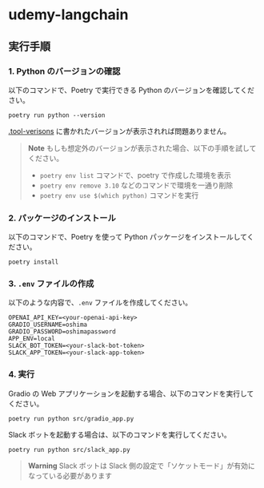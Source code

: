 # udemy-langchain

## 実行手順

### 1. Python のバージョンの確認

以下のコマンドで、Poetry で実行できる Python のバージョンを確認してください。

```console
poetry run python --version
```

[.tool-verisons](.tool-versions) に書かれたバージョンが表示されれば問題ありません。

> **Note**
> もしも想定外のバージョンが表示された場合、以下の手順を試してください。
>
> - `poetry env list` コマンドで、poetry で作成した環境を表示
> - `poetry env remove 3.10` などのコマンドで環境を一通り削除
> - `poetry env use $(which python)` コマンドを実行

### 2. パッケージのインストール

以下のコマンドで、Poetry を使って Python パッケージをインストールしてください。

```console
poetry install
```

### 3. `.env` ファイルの作成

以下のような内容で、`.env` ファイルを作成してください。

```
OPENAI_API_KEY=<your-openai-api-key>
GRADIO_USERNAME=oshima
GRADIO_PASSWORD=oshimapassword
APP_ENV=local
SLACK_BOT_TOKEN=<your-slack-bot-token>
SLACK_APP_TOKEN=<your-slack-app-token>
```

### 4. 実行

Gradio の Web アプリケーションを起動する場合、以下のコマンドを実行してください。

```console
poetry run python src/gradio_app.py
```

Slack ボットを起動する場合は、以下のコマンドを実行してください。

```console
poetry run python src/slack_app.py
```

> **Warning**
> Slack ボットは Slack 側の設定で「ソケットモード」が有効になっている必要があります
